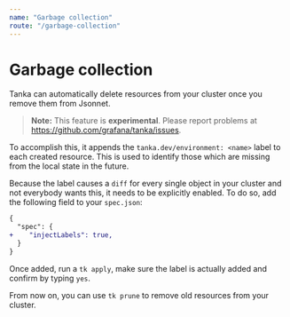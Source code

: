 ```yaml
---
name: "Garbage collection"
route: "/garbage-collection"
---
```


# Garbage collection

Tanka can automatically delete resources from your cluster once you remove them
from Jsonnet.

> **Note:** This feature is **experimental**. Please report problems at https://github.com/grafana/tanka/issues.

To accomplish this, it appends the `tanka.dev/environment: <name>` label to each created
resource. This is used to identify those which are missing from the local state in the
future.

Because the label causes a `diff` for every single object in your cluster and
not everybody wants this, it needs to be explicitly enabled. To do so, add the
following field to your `spec.json`:

```diff
{
  "spec": {
+    "injectLabels": true,
  }
}
```

Once added, run a `tk apply`, make sure the label is actually added and confirm
by typing `yes`.

From now on, you can use `tk prune` to remove old resources from your cluster.
